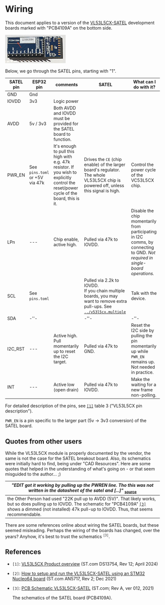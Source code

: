 # Wiring

This document applies to a version of the [VL53L5CX-SATEL](https://www.st.com/en/evaluation-tools/vl53l5cx-satel.html#documentation) development boards marked with "PCB4109A" on the bottom side.

![](.images/SATEL_bottom.png)

<!-- hidden (since there are problems with C3)
![](.images/Wiring-ESP32-C3-DevKit-C02.png)

*Figure 1. Wiring the SATEL board with ESP32-C3-DevKit-C02*
-->

Below, we go through the SATEL pins, starting with "1".

|SATEL pin|ESP32 pin|comments|SATEL|What can I do with it?|
|---|---|---|---|---|
|GND|Gnd|
|IOVDD|3v3|Logic power|
|AVDD|5v / 3v3|Both AVDD and IOVDD must be provided for the SATEL board to function. <!-- *(Don't exactly understand, why, based on the schematics)*-->|
|PWR_EN|See `pins.toml` or +5V via 47k|It's enough to pull this high with e.g. 47k resistor. If you wish to explicitly control the reset/power cycle of the board, this is it.|Drives the `CE` (chip enable) of the larger board's regulator. The whole VL53L5CX chip is powered off, unless this signal is high.|Control the power cycle of the VC53L5CX chip.|
|LPn|---|Chip enable, active high.|Pulled via 47k to IOVDD.|Disable the chip momentarily from participating in I2C comms, by connecting to GND. *Not required in single-board operations.*|
|SCL|See `pins.toml`||Pulled via 2.2k to IOVDD.<br />If you chain multiple boards, you may want to remove extra pull-ups. See [`../v53l5cx.multiple`](../v53l5cx.multiple/README.md)|Talk with the device.|
|SDA|-''-||-''-|-''-|
|I2C_RST|---|Active high. Pull momentarily up to reset the I2C target.|Pulled via 47k to GND.|Reset the I2C side by pulling the pin momentarily up while `PWR_EN` remains up. Not needed in practice.|
|INT|---|Active low (open drain)|Pulled via 47k to IOVDD.|Make the waiting for a new frame non-polling.|

For detailed description of the pins, see [`[1]`](https://www.st.com/resource/en/datasheet/vl53l5cx.pdf) table 3 ("VL53L5CX pin description").

`PWR_EN` is a pin specific to the larger part (5v -> 3v3 conversion) of the SATEL board.


## Quotes from other users

While the VL53L5CX module is properly documented by the vendor, the same is not the case for the SATEL breakout board. Also, its schematics were initially hard to find, being under "CAD Resources". Here are some quotes that helped in the understanding of what's going on - or that seem misguided to the author... ;)

<!-- hidden

|*"[...] SATEL has already the pull ups while the breakout board doesn't."* <sub>[source](https://community.st.com/t5/imaging-sensors/vl53l5cx-satel-won-t-respond-to-i2c/td-p/597080)</sub>|
|---|
|<strike>i.e. if you use the *larger* board, not SDA or SCL pull-ups are required. If you use the *smaller* board, you shall add those.</strike> This is clear in the Figures 1 and 2 or `[2]`.|
|This is **NOT ACCURATE** on the "PCB4109A" revision. There all the pull-ups are on the side of the *smaller* board.|
-->

|*"EDIT got it working by pulling up the PWREN line. Tho this was not written in the datasheet of the satel and [...]"* <sub>[source](https://community.st.com/t5/interface-and-connectivity-ics/i-cannot-see-the-vl53l5cx-device-on-the-i2c-bus-i-m-tried-it/td-p/231586)</sub>|
|---|
|the Other Person had used "22K pull up to AVDD (5V)". That likely works, but so does pulling up to IOVDD. The schematic for "PCB4109A" [`[3]`]() shows a dimmed (not installed) 47k pull-up to IOVDD. Thus, that seems recommendable.|

There are some references online about wiring the SATEL boards, but these seemed misleading. Perhaps the wiring of the boards has changed, over the years? Anyhow, it's best to trust the schematics <sup>`[3]`</sup>.

<!-- Editor's note:
There used to be some references to other uses here, but those sources are not helpful in wiring the SATEL correctly.
-->


## References

- `[1]`: [VL53L5CX Product overview](https://www.st.com/resource/en/datasheet/vl53l5cx.pdf) (ST.com DS13754, Rev 12; April 2024)
- `[2]`: [How to setup and run the VL53L5CX-SATEL using an STM32 Nucleo64 board]() (ST.com AN5717, Rev 2; Dec 2021)
- `[3]`: [PCB Schematic VL53L5CX-SATEL](https://www.st.com/en/evaluation-tools/vl53l5cx-satel.html#cad-resources) (ST.com; Rev A, ver 012, 2021)

	The schematics of the SATEL board (PCB4109A).

